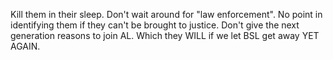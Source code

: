 Kill them in their sleep. Don't wait around for "law enforcement". No point in identifying them if they can't be brought to justice. Don't give the next generation reasons to join AL. Which they WILL if we let BSL get away YET AGAIN.